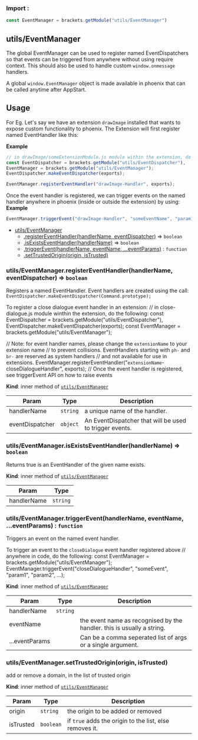 ### Import :
```js
const EventManager = brackets.getModule("utils/EventManager")
```

<a name="module_utils/EventManager"></a>

## utils/EventManager
The global EventManager can be used to register named EventDispatchers so that events
can be triggered from anywhere without using require context. This should also be used to handle custom
`window.onmessage` handlers.

A global `window.EventManager` object is made available in phoenix that can be called anytime after AppStart.

## Usage
For Eg. Let's say we have an extension `drawImage` installed that wants to expose custom functionality to phoenix.
The Extension will first register named EventHandler like this:

**Example**  
```js
// in drawImage/someExtensionModule.js module within the extension, do the following:
const EventDispatcher = brackets.getModule("utils/EventDispatcher"),
EventManager = brackets.getModule("utils/EventManager");
EventDispatcher.makeEventDispatcher(exports);

EventManager.registerEventHandler("drawImage-Handler", exports);
```
Once the event handler is registered, we can trigger events on the named handler anywhere in phoenix
(inside or outside the extension) by using:
**Example**  
```js
EventManager.triggerEvent("drawImage-Handler", "someEventName", "param1", "param2", ...);
```

* [utils/EventManager](#module_utils/EventManager)
    * [.registerEventHandler(handlerName, eventDispatcher)](#module_utils/EventManager..registerEventHandler) ⇒ <code>boolean</code>
    * [.isExistsEventHandler(handlerName)](#module_utils/EventManager..isExistsEventHandler) ⇒ <code>boolean</code>
    * [.triggerEvent(handlerName, eventName, ...eventParams)](#module_utils/EventManager..triggerEvent) : <code>function</code>
    * [.setTrustedOrigin(origin, isTrusted)](#module_utils/EventManager..setTrustedOrigin)

<a name="module_utils/EventManager..registerEventHandler"></a>

### utils/EventManager.registerEventHandler(handlerName, eventDispatcher) ⇒ <code>boolean</code>
Registers a named EventHandler. Event handlers are created using the call:
`EventDispatcher.makeEventDispatcher(Command.prototype);`

To register a close dialogue event handler in an extension:
// in close-dialogue.js module winthin the extension, do the following:
const EventDispatcher = brackets.getModule("utils/EventDispatcher"),
EventDispatcher.makeEventDispatcher(exports);
const EventManager = brackets.getModule("utils/EventManager");

// Note: for event handler names, please change the `extensionName` to your extension name
// to prevent collisions. EventHandlers starting with `ph-` and `br-` are reserved as system handlers
// and not available for use in extensions.
EventManager.registerEventHandler("`extensionName`-closeDialogueHandler", exports);
// Once the event handler is registered, see triggerEvent API on how to raise events

**Kind**: inner method of [<code>utils/EventManager</code>](#module_utils/EventManager)  

| Param | Type | Description |
| --- | --- | --- |
| handlerName | <code>string</code> | a unique name of the handler. |
| eventDispatcher | <code>object</code> | An EventDispatcher that will be used to trigger events. |

<a name="module_utils/EventManager..isExistsEventHandler"></a>

### utils/EventManager.isExistsEventHandler(handlerName) ⇒ <code>boolean</code>
Returns true is an EventHandler of the given name exists.

**Kind**: inner method of [<code>utils/EventManager</code>](#module_utils/EventManager)  

| Param | Type |
| --- | --- |
| handlerName | <code>string</code> | 

<a name="module_utils/EventManager..triggerEvent"></a>

### utils/EventManager.triggerEvent(handlerName, eventName, ...eventParams) : <code>function</code>
Triggers an event on the named event handler.

To trigger an event to the `closeDialogue` event handler registered above
// anywhere in code, do the following:
const EventManager = brackets.getModule("utils/EventManager");
EventManager.triggerEvent("closeDialogueHandler", "someEvent", "param1", "param2", ...);

**Kind**: inner method of [<code>utils/EventManager</code>](#module_utils/EventManager)  

| Param | Type | Description |
| --- | --- | --- |
| handlerName | <code>string</code> |  |
| eventName |  | the event name as recognised by the handler. this is usually a string. |
| ...eventParams |  | Can be a comma seperated list of args or a single argument. |

<a name="module_utils/EventManager..setTrustedOrigin"></a>

### utils/EventManager.setTrustedOrigin(origin, isTrusted)
add or remove a domain, in the list of trusted origin

**Kind**: inner method of [<code>utils/EventManager</code>](#module_utils/EventManager)  

| Param | Type | Description |
| --- | --- | --- |
| origin | <code>string</code> | the origin to be added or removed |
| isTrusted | <code>boolean</code> | if `true` adds the origin to the list, else removes it. |

